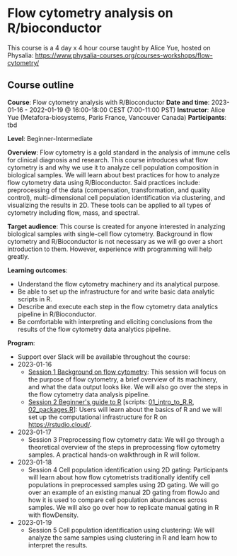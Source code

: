 # Flow cytometry analysis on R/bioconductor

This course is a 4 day x 4 hour course taught by Alice Yue, hosted on Physalia: https://www.physalia-courses.org/courses-workshops/flow-cytometry/

## Course outline

**Course**: Flow cytometry analysis with R/Bioconductor
**Date and time**: 2023-01-16 - 2022-01-19 @ 16:00-18:00 CEST (7:00-11:00 PST)
**Instructor**: Alice Yue (Metafora-biosystems, Paris France, Vancouver Canada)
**Participants**: tbd

**Level**: Beginner-Intermediate

**Overview**: Flow cytometry is a gold standard in the analysis of immune cells for clinical diagnosis and research. This course introduces what flow cytometry is and why we use it to analyze cell population composition in biological samples. We will learn about best practices for how to analyze flow cytometry data using R/Bioconductor. Said practices include: preprocessing of the data (compensation, transformation, and quality control), multi-dimensional cell population identification via clustering, and visualizing the results in 2D. These tools can be applied to all types of cytometry including flow, mass, and spectral.

**Target audience**: This course is created for anyone interested in analyzing biological samples with single-cell flow cytometry. Background in flow cytometry and R/Bioconductor is not necessary as we will go over a short introduction to them. However, experience with programming will help greatly.

**Learning outcomes**:
- Understand the flow cytometry machinery and its analytical purpose.
- Be able to set up the infrastructure for and write basic data analytic scripts in R.
- Describe and execute each step in the flow cytometry data analytics pipeline in R/Bioconductor.
- Be comfortable with interpreting and eliciting conclusions from the results of the flow cytometry data analytics pipeline.

**Program**:
- Support over Slack will be available throughout the course: <link>
- 2023-01-16
    - [Session 1 Background on flow cytometry](https://docs.google.com/presentation/d/1O1-l9bhTNjxBxotQkL2kOLpn5keE8tBXuIMzRn0bMw8/edit?usp=sharing): This session will focus on the purpose of flow cytometry, a brief overview of its machinery, and what the data output looks like. We will also go over the steps in the flow cytometry data analysis pipeline.
    - [Session 2 Beginner's guide to R](https://docs.google.com/presentation/d/1PMrVL7BRuhdmD3DsEcP2uYgE3KZIGxtoLDoIkv7s9Bs/edit?usp=sharing) [scripts: [01_intro_to_R.R](./01_intro_to_R.R), [02_packages.R](./02_packages.R)]: Users will learn about the basics of R and we will set up the computational infrastructure for R on https://rstudio.cloud/.
- 2023-01-17
    - Session 3 Preprocessing flow cytometry data: We will go through a theoretical overview of the steps in preprocessing flow cytometry samples. A practical hands-on walkthrough in R will follow.
- 2023-01-18
    - Session 4 Cell population identification using 2D gating: Participants will learn about how flow cytometrists traditionally identify cell populations in preprocessed samples using 2D gating. We will go over an example of an existing manual 2D gating from flowJo and how it is used to compare cell population abundances across samples. We will also go over how to replicate manual gating in R with flowDensity.
- 2023-01-19
    - Session 5 Cell population identification using clustering: We will analyze the same samples using clustering in R and learn how to interpret the results.
